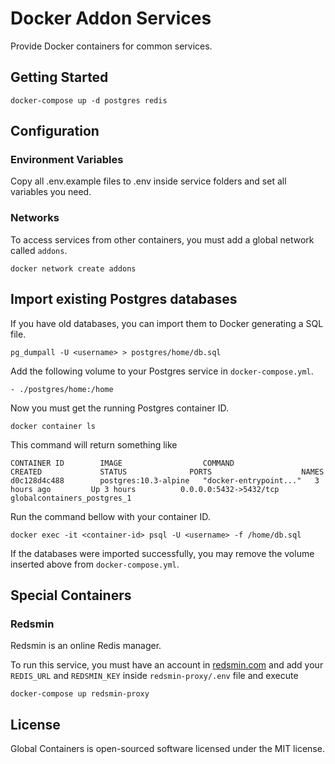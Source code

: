 # Docker Addon Services

Provide Docker containers for common services.

## Getting Started

```
docker-compose up -d postgres redis
```

## Configuration

### Environment Variables

Copy all .env.example files to .env inside service folders and set all variables you need.

### Networks

To access services from other containers, you must add a global network called `addons`.

```
docker network create addons
```

## Import existing Postgres databases

If you have old databases, you can import them to Docker generating a SQL file.

```
pg_dumpall -U <username> > postgres/home/db.sql
```

Add the following volume to your Postgres service in `docker-compose.yml`.

```
- ./postgres/home:/home
```

Now you must get the running Postgres container ID.

```
docker container ls
```

This command will return something like


```
CONTAINER ID        IMAGE                  COMMAND                  CREATED             STATUS              PORTS                    NAMES
d0c128d4c488        postgres:10.3-alpine   "docker-entrypoint..."   3 hours ago         Up 3 hours          0.0.0.0:5432->5432/tcp   globalcontainers_postgres_1
```

Run the command bellow with your container ID.

```
docker exec -it <container-id> psql -U <username> -f /home/db.sql
```

If the databases were imported successfully, you may remove the volume inserted above from `docker-compose.yml`.

## Special Containers

### Redsmin

Redsmin is an online Redis manager.

To run this service, you must have an account in [redsmin.com](https://www.redsmin.com) and add your `REDIS_URL` and `REDSMIN_KEY` inside `redsmin-proxy/.env` file and execute

```
docker-compose up redsmin-proxy
```

## License

Global Containers is open-sourced software licensed under the MIT license.
